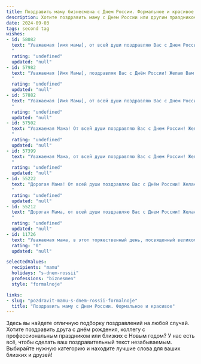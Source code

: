 ```yaml
---
title: Поздравить маму бизнесмена с Днем России. Формальное и красивое
description: Хотите поздравить маму с Днем России или другим праздником? Наш ИИ создаст незабываемое поздравление, а вы обязательно выделитесь среди других.  
date: 2024-09-03
tags: second tag
wishes:
- id: 58082
  text: "Уважаемая [имя мамы], от всей души поздравляю Вас с Днем России! Желаю Вам крепкого здоровья, благополучия и успехов в Вашем бизнесе. Пусть этот праздник принесет Вам радость, мир и процветание!
  "
  rating: "undefined"
  updated: "null"
- id: 57982
  text: "Уважаемая [Имя Мамы], поздравляю Вас с Днём России! Желаю Вам крепкого здоровья, благополучия и процветания в Вашем бизнесе. Пусть этот праздник принесет Вам радость и гордость за нашу страну.
  "
  rating: "undefined"
  updated: "null"
- id: 57882
  text: "Уважаемая [Имя Мамы], от всей души поздравляю Вас с Днем России! Желаю Вам крепкого здоровья, благополучия и успехов в Вашем бизнесе. Пусть этот праздник принесет в Вашу жизнь радость, мир и процветание!
  "
  rating: "undefined"
  updated: "null"
- id: 57502
  text: "Уважаемая Мама! От всей души поздравляю Вас с Днем России! Желаю Вам крепкого здоровья, благополучия и процветания в Вашем бизнесе. Пусть этот день станет символом гордости за нашу прекрасную страну и вдохновит Вас на новые успехи!
  "
  rating: "undefined"
  updated: "null"
- id: 57399
  text: "Уважаемая Мама, от всей души поздравляю Вас с Днем России! Желаю Вам крепкого здоровья, благополучия, процветания и успехов в Вашей деятельности, как бизнесмена!
  "
  rating: "undefined"
  updated: "null"
- id: 55222
  text: "Дорогая Мама! От всей души поздравляю Вас с Днём России! Желаю Вам крепкого здоровья, процветания в Вашем бизнесе и всего самого доброго! Пусть этот день принесёт Вам радость, мир и гордость за нашу великую Родину!
  "
  rating: "undefined"
  updated: "null"
- id: 55212
  text: "Дорогая Мама, от всей души поздравляю Вас с Днем России! Желаю Вам крепкого здоровья, благополучия и успехов в Вашем бизнесе. Пусть этот праздник подарит Вам  радость, гордость за нашу страну и вдохновение на новые свершения!
  "
  rating: "undefined"
  updated: "null"
- id: 11726
  text: "Уважаемая мама, в этот торжественный день, посвященный великому празднику Дня России, я хочу выразить Вам глубочайшее уважение и искренние поздравления. Ваш неутомимый труд и решительность в бизнесе являются истинным примером для подражания. Пусть этот день принесет Вам радость и новые успехи, а Ваш путь будет покрыт цветами успеха и благополучия. С праздником, мама!"
  rating: "0"
  updated: "null"

selectedValues:
  recipients: "mamu"
  holidays: "s-dnem-rossii"
  professions: "biznesmen"
  style: "formalnoje"

links:
- slug: "pozdravit-mamu-s-dnem-rossii-formalnoje"
  title: "Поздравить маму с Днем России. Формальное и красивое"
---
```


Здесь вы найдете отличную подборку поздравлений на любой случай. 
Хотите поздравить друга с днём рождения, коллегу с профессиональным праздником или близких с Новым годом? У нас есть всё, чтобы сделать ваш поздравительный текст незабываемым. Выбирайте нужную категорию и находите лучшие слова для ваших близких и друзей!
